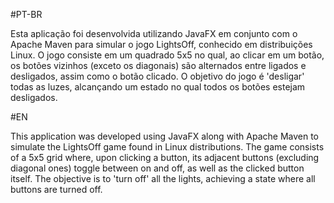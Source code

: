 #PT-BR

Esta aplicação foi desenvolvida utilizando JavaFX em conjunto com o Apache Maven para simular o jogo LightsOff, conhecido em distribuições Linux. O jogo consiste em um quadrado 5x5 no qual, ao clicar em um botão, os botões vizinhos (exceto os diagonais) são alternados entre ligados e desligados, assim como o botão clicado. O objetivo do jogo é 'desligar' todas as luzes, alcançando um estado no qual todos os botões estejam desligados.

#EN

This application was developed using JavaFX along with Apache Maven to simulate the LightsOff game found in Linux distributions. The game consists of a 5x5 grid where, upon clicking a button, its adjacent buttons (excluding diagonal ones) toggle between on and off, as well as the clicked button itself. The objective is to 'turn off' all the lights, achieving a state where all buttons are turned off.